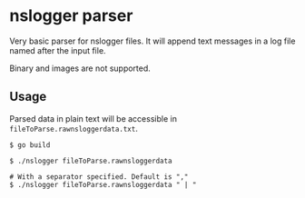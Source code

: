 # nslogger parser

Very basic parser for nslogger files. It will append text messages in a log file named after the input file.

Binary and images are not supported.

## Usage

Parsed data in plain text will be accessible in `fileToParse.rawnsloggerdata.txt`.

```
$ go build

$ ./nslogger fileToParse.rawnsloggerdata

# With a separator specified. Default is ","
$ ./nslogger fileToParse.rawnsloggerdata " | "
```
